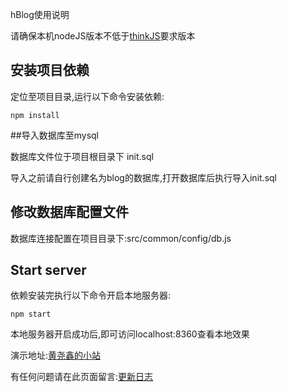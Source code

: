 
hBlog使用说明

请确保本机nodeJS版本不低于[thinkJS](http://thinkjs.org)要求版本

## 安装项目依赖

定位至项目目录,运行以下命令安装依赖:

```
npm install
```
##导入数据库至mysql

数据库文件位于项目根目录下 init.sql

导入之前请自行创建名为blog的数据库,打开数据库后执行导入init.sql

## 修改数据库配置文件

数据库连接配置在项目目录下:src/common/config/db.js

## Start server

依赖安装完执行以下命令开启本地服务器:

```
npm start
```
本地服务器开启成功后,即可访问localhost:8360查看本地效果

演示地址:[黄尧鑫的小站](http://huangyaoxin.com)

有任何问题请在此页面留言:[更新日志](http://huangyaoxin.com/home/index/detial/id/25/path/25)
